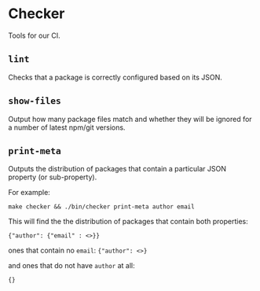 # Checker

Tools for our CI.

## `lint`

Checks that a package is correctly configured based on its JSON.

## `show-files`

Output how many package files match and whether they will be ignored for a number of latest npm/git versions.

## `print-meta`

Outputs the distribution of packages that contain a particular JSON property (or sub-property).

For example:

```make checker && ./bin/checker print-meta author email```

This will find the the distribution of packages that contain both properties:

`{"author": {"email" : <>}}`

ones that contain no `email`:
`{"author": <>}` 

and ones that do not have `author` at all:

`{}`
